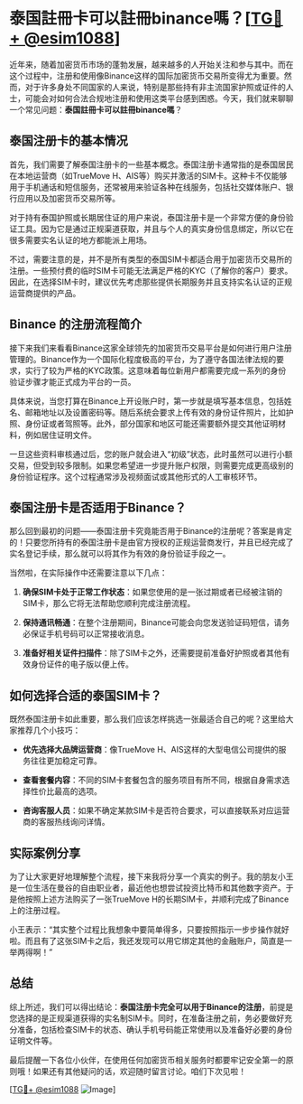 # 泰国註冊卡可以註冊binance嗎？[[TG💪+ @esim1088](https://t.me/s/esim1088)]

近年来，随着加密货币市场的蓬勃发展，越来越多的人开始关注和参与其中。而在这个过程中，注册和使用像Binance这样的国际加密货币交易所变得尤为重要。然而，对于许多身处不同国家的人来说，特别是那些持有非主流国家护照或证件的人士，可能会对如何合法合规地注册和使用这类平台感到困惑。今天，我们就来聊聊一个常见问题：**泰国註冊卡可以註冊binance嗎**？

## 泰国注册卡的基本情况

首先，我们需要了解泰国注册卡的一些基本概念。泰国注册卡通常指的是泰国居民在本地运营商（如TrueMove H、AIS等）购买并激活的SIM卡。这种卡不仅能够用于手机通话和短信服务，还常被用来验证各种在线服务，包括社交媒体账户、银行应用以及加密货币交易所等。

对于持有泰国护照或长期居住证的用户来说，泰国注册卡是一个非常方便的身份验证工具。因为它是通过正规渠道获取，并且与个人的真实身份信息绑定，所以它在很多需要实名认证的地方都能派上用场。

不过，需要注意的是，并不是所有类型的泰国SIM卡都适合用于加密货币交易所的注册。一些预付费的临时SIM卡可能无法满足严格的KYC（了解你的客户）要求。因此，在选择SIM卡时，建议优先考虑那些提供长期服务并且支持实名认证的正规运营商提供的产品。

## Binance 的注册流程简介

接下来我们来看看Binance这家全球领先的加密货币交易平台是如何进行用户注册管理的。Binance作为一个国际化程度极高的平台，为了遵守各国法律法规的要求，实行了较为严格的KYC政策。这意味着每位新用户都需要完成一系列的身份验证步骤才能正式成为平台的一员。

具体来说，当您打算在Binance上开设账户时，第一步就是填写基本信息，包括姓名、邮箱地址以及设置密码等。随后系统会要求上传有效的身份证件照片，比如护照、身份证或者驾照等。此外，部分国家和地区可能还需要额外提交其他证明材料，例如居住证明文件。

一旦这些资料审核通过后，您的账户就会进入“初级”状态，此时虽然可以进行小额交易，但受到较多限制。如果您希望进一步提升账户权限，则需要完成更高级别的身份验证程序。这个过程通常涉及视频面试或其他形式的人工审核环节。

## 泰国注册卡是否适用于Binance？

那么回到最初的问题——泰国注册卡究竟能否用于Binance的注册呢？答案是肯定的！只要您所持有的泰国注册卡是由官方授权的正规运营商发行，并且已经完成了实名登记手续，那么就可以将其作为有效的身份验证手段之一。

当然啦，在实际操作中还需要注意以下几点：

1. **确保SIM卡处于正常工作状态**：如果您使用的是一张过期或者已经被注销的SIM卡，那么它将无法帮助您顺利完成注册流程。
   
2. **保持通讯畅通**：在整个注册期间，Binance可能会向您发送验证码短信，请务必保证手机号码可以正常接收消息。
   
3. **准备好相关证件扫描件**：除了SIM卡之外，还需要提前准备好护照或者其他有效身份证件的电子版以便上传。

## 如何选择合适的泰国SIM卡？

既然泰国注册卡如此重要，那么我们应该怎样挑选一张最适合自己的呢？这里给大家推荐几个小技巧：

- **优先选择大品牌运营商**：像TrueMove H、AIS这样的大型电信公司提供的服务往往更加稳定可靠。
  
- **查看套餐内容**：不同的SIM卡套餐包含的服务项目有所不同，根据自身需求选择性价比最高的选项。
  
- **咨询客服人员**：如果不确定某款SIM卡是否符合要求，可以直接联系对应运营商的客服热线询问详情。

## 实际案例分享

为了让大家更好地理解整个流程，接下来我将分享一个真实的例子。我的朋友小王是一位生活在曼谷的自由职业者，最近他也想尝试投资比特币和其他数字资产。于是他按照上述方法购买了一张TrueMove H的长期SIM卡，并顺利完成了Binance上的注册过程。

小王表示：“其实整个过程比我想象中要简单得多，只要按照指示一步步操作就好啦。而且有了这张SIM卡之后，我还发现可以用它绑定其他的金融账户，简直是一举两得啊！”

## 总结

综上所述，我们可以得出结论：**泰国注册卡完全可以用于Binance的注册**，前提是您选择的是正规渠道获得的实名制SIM卡。同时，在准备注册之前，务必要做好充分准备，包括检查SIM卡的状态、确认手机号码能正常使用以及准备好必要的身份证明文件等。

最后提醒一下各位小伙伴，在使用任何加密货币相关服务时都要牢记安全第一的原则哦！如果还有其他疑问的话，欢迎随时留言讨论。咱们下次见啦！

[[TG💪+ @esim1088](https://t.me/s/esim1088) ![Image](https://i.postimg.cc/4NQfJmqS/Snipaste-2025-05-13-00-14-12.png)]